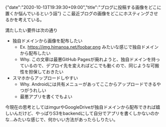 {"date":"2020-10-13T19:39:30+09:00","title":"ブログに投稿する画像をどこに置くか悩んでいるという話"}
ここ最近ブログの画像をどこにホスティングさせるかを考えている。

満たしたい要件は次の通り

- 独自ドメインから画像を配布したい
  - Ex. https://img.himanoa.net/foobar.png みたいな感じで独自ドメインから配布したい
  - Why. この文章は最悪GitHub Pagesが廃れようと、独自ドメインを持っているので、デプロイ先を変えればどこでも動くので、同じような可搬性を担保しておきたい
- スマホからアップロードしやすい
  - Why. Androidには共有メニューがあってここからアップロードできるやつがうれしい
  - 最悪アプリを書くでもよい

今現在の思考としてはimgurやGoogleDriveが独自ドメインから配布できれば嬉しいんだけど、やっぱりS3をbackendにして自分でアプリを書くしかないのかな…みたいな感じで、何かいい方法があったらしりたい。
